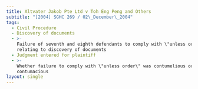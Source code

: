```yaml
---
title: Altvater Jakob Pte Ltd v Toh Eng Peng and Others
subtitle: "[2004] SGHC 269 / 02\_December\_2004"
tags:
  - Civil Procedure
  - Discovery of documents
  - >-
    Failure of seventh and eighth defendants to comply with \"unless order\"
    relating to discovery of documents
  - Judgment entered for plaintiff
  - >-
    Whether failure to comply with \"unless order\" was contumelious or
    contumacious
layout: single
---
```



